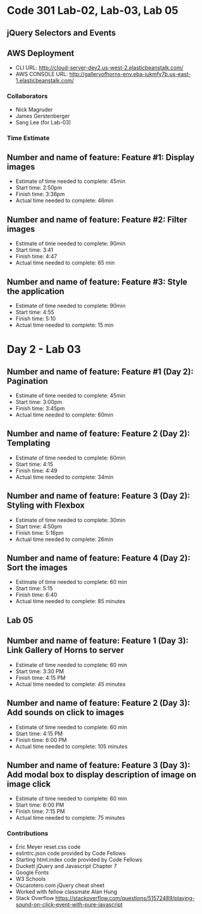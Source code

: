 

# Code 301 Lab-02, Lab-03, Lab 05
## jQuery Selectors and Events

## AWS Deployment
* CLI URL: http://cloud-server-dev2.us-west-2.elasticbeanstalk.com/
* AWS CONSOLE URL: http://galleryofhorns-env.eba-iukmfy7b.us-east-1.elasticbeanstalk.com/

### Collaborators
* Nick Magruder
* James Gerstenberger
* Sang Lee (for Lab-03)

### Time Estimate
## Number and name of feature: Feature #1: Display images
* Estimate of time needed to complete: 45min
* Start time: 2:50pm
* Finish time: 3:36pm
* Actual time needed to complete: 46min


## Number and name of feature: Feature #2: Filter images
* Estimate of time needed to complete: 90min
* Start time: 3:41
* Finish time: 4:47
* Actual time needed to complete: 65 min

## Number and name of feature: Feature #3: Style the application
* Estimate of time needed to complete: 90min
* Start time: 4:55
* Finish time: 5:10
* Actual time needed to complete: 15 min

# Day 2 - Lab 03

## Number and name of feature: Feature #1 (Day 2): Pagination
* Estimate of time needed to complete: 45min
* Start time: 3:00pm
* Finish time: 3:45pm
* Actual time needed to complete: 60min

## Number and name of feature: Feature 2 (Day 2): Templating
* Estimate of time needed to complete: 60min
* Start time: 4:15
* Finish time: 4:49
* Actual time needed to complete: 34min

## Number and name of feature: Feature 3 (Day 2): Styling with Flexbox
* Estimate of time needed to complete: 30min
* Start time: 4:50pm
* Finish time: 5:16pm
* Actual time needed to complete: 26min

## Number and name of feature: Feature 4 (Day 2): Sort the images
* Estimate of time needed to complete: 60 min
* Start time: 5:15
* Finish time: 6:40
* Actual time needed to complete: 85 minutes

## Lab 05

## Number and name of feature: Feature 1 (Day 3): Link Gallery of Horns to server
* Estimate of time needed to complete:  60 min
* Start time: 3:30 PM
* Finish time: 4:15 PM
* Actual time needed to complete: 45 minutes

## Number and name of feature: Feature 2 (Day 3): Add sounds on click to images
* Estimate of time needed to complete:  60 min
* Start time: 4:15 PM
* Finish time: 6:00 PM
* Actual time needed to complete: 105 minutes

## Number and name of feature: Feature 3 (Day 3): Add modal box to display description of image on image click
* Estimate of time needed to complete:  60 min
* Start time: 6:00 PM
* Finish time: 7:15 PM
* Actual time needed to complete: 75 minutes


### Contributions
* Eric Meyer reset.css code
* eslintrc.json code provided by Code Fellows
* Starting html.index code provided by Code Fellows
* Duckett jQuery and Javascript Chapter 7
* Google Fonts
* W3 Schools
* Oscarotero.com jQuery cheat sheet
* Worked with fellow classmate Alan Hung
* Stack Overflow https://stackoverflow.com/questions/51572489/playing-sound-on-click-event-with-pure-javascript